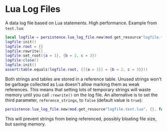 # Lua Log Files

A data log file based on Lua statements. High performance. Example from `test.lua`:

```lua
local logfile = persistence.lua_log_file.new(mod.get_resource"logfile.test.lua", {})
logfile:init()
logfile.root = {}
logfile:rewrite()
logfile:set_root({a = 1}, {b = 2, c = 3})
logfile:close()
logfile:init()
assert(table.equals(logfile.root, {[{a = 1}] = {b = 2, c = 3}}))
```

Both strings and tables are stored in a reference table. Unused strings won't be garbage collected as Lua doesn't allow marking them as weak references.
This means that setting lots of temporary strings will waste memory until you call `:rewrite()` on the log file. An alternative is to set the third parameter, `reference_strings`, to `false` (default value is `true`):

```lua
persistence.lua_log_file.new(mod.get_resource"logfile.test.lua", {}, false)
```

This will prevent strings from being referenced, possibly bloating file size, but saving memory.

